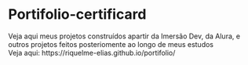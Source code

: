 # Portifolio-certificard

<div>Veja aqui meus projetos construídos apartir da Imersão Dev, da Alura, e outros projetos feitos posteriomente ao longo de meus estudos</div>
Veja aqui: https://riquelme-elias.github.io/portifolio/
